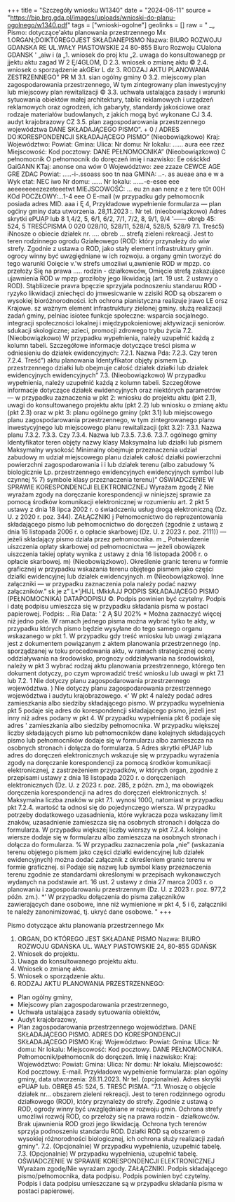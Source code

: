 +++
title = "Szczegóły wniosku W1340"
date = "2024-06-11"
source = "https://bip.brg.gda.pl/images/uploads/wnioski-do-planu-ogolnego/w1340.pdf"
tags = ["wnioski-ogolne"]
geolinks = []
raw = " _„ Pismo: dotyczące'aktu planowania przestrzennego Mx 1.ORGAN;DOIKTÓREGOJEST SKŁADANEPISMO  Nazwa: BIURO ROZWOJU GDANSKA RE UL.WAŁY PIASTOWSKIE 24 80-855 Biuro Rozwoju CUalona  GDANSK ' „aiw i (a  „1. wniosek do proj ktu „2. uwaga do konsultowanegp pr jjektu aktu  zagad   W 2 Ę/4GLOM, D 2.3. wniosek o zmianę aktu © 2.4. wniosek o sporządzenie akGEkr L dz 3. RODZAJ AKTU PLANOWANIA ZESTRZENNEGO” PR   M 3.1. sian ogólny gminy 0 3.2. miejscowy plan zagospodarowania przestrzennego, W tym zintegrowany plan inwestycyjny lub miejscowy plan rewitalizacji © 3.3. uchwała ustalająca zasady i warunki sytuowania obiektów małej architektury, tablic reklamowych i urządzeń reklamowych oraz ogrodzeń, ich gabaryty, standardy jakościowe oraz rodzaje materiałów budowlanych, z jakich mogą być wykonane CJ 3.4. audyt krajobrazowy CZ 3.5. plan zagospodarowania przestrzennego województwa DANE SKŁADAJĄCEGO PISMO”. + 0 / ADRES DO:KORESPONDENCJI SKŁADAJĄCEGO PISMO” (Nieobowiązkowo)  Kraj: Województwo: Powiat: Gmina:  Ulica: Nr domu: Nr lokalu: ...... aura eee rzez Miejscowość: Kod pocztowy: DANE PEŁNOMOCNIKA” (Nieobowiązkowo) C pełnomocnik O pełnomocnik do doręczeń imię i nazwisko: Ee ośśckkd GaiGANN KTaj: anonse ona wów 0 Województwo: zee zzaze CEWCE AGE GRE ZDAC Powiat: .....-i-.ssoass soo tn naa GMINA: ..-. as aueae ana e w a Wyk etat: NEC iwo Nr domu: ...... Nr lokalu: ......-e-esee eee aeeeeeeeezezeteeetwt MIEJSCOWOŚĆ: ... eu zn aan nenz e z tere t0t 00H KOd POCZŁOWY:...1-4 eee O E-mail (w przypadku gdy pełnomocnik posiada adres MID. aaa i Ę 4, Przykładowe wypełnienie formularza — plan ogćiny gminy data utworzenia. 28,11.2023 :. Nr tel. (nieobowiązkowo) Adres skrytki ePUAP lub 8 1,4/2, 5, 6/1, 6/2, 7/1, 7/2, 8, 9/1, 9/4 '—— obręb 45: 524, 5 TREŚĆPISMA 0 020 028/10, 528/11, 528/4, 528/5, 528/9 7.1. Treść5) iNnosze o obiecie działek nr. .... obreb ... strefą zieleni  rekreacji. Jest to teren rodzinnego ogrodu Gziałeowego (ROD: który przynależy do wiw strefy. Zgodnie z ustawa o ROD, jako stały element infrastruktury gmin. ogrocy winny być uwzgiędniane w ich rozwoju. a organy gmin tworzyć do tego warunki Ooięcie v.'w strefs umoziiwi u,awnienie ROD w mpzp. co przełoży Się na prawa ..... rodzin - działkowców, Omięcie strefą zakazujące ujawnienia ROD w mpzp groziłoby jego likwidacją (art. 19 ust. 2 ustawy o ROD). Stąbliizecie pravra bpęczie sprzyjała podnoszeniu standaruu ROD - ryzyko likwidacji zniechęci do jmwesicwanie w zzisiki ROD są obszarem o wysokiej bioróżnorodności. ich ochrona pianistyczna realizuje jrawo LE orsz Krajowe. sz ważnym element infrastruktury zielonej gminy. służą realizacji zadań gminy, pelniac isiotee funkcje społeczne: wsparcia socjalnego. integracji społeczności lokalnej i międzypokoieniowej aktywizacji seniorów. sdukacji skologiczne; azieci, promocji zdrowego trybu życia 7.2. (Nieobowiązkowo) W przypadku wypełnienia, należy uzupełnić każdą z kolumn tabeli. Szczegółowe informacje dotyczące treści pisma w odniesieniu do działek ewidencyjnych: 7.2.1. Nazwa Pda: 7.2.3. Czy teren 7.2.4. Treść”) aktu planowania Identyfikator objęty pismem Lp.  przestrzennego działki lub obejmuje całość działek działki lub działek ewidencyjnych ewidencyjnych” 7.3. (Nieobowiązkowo) W przypadku wypełnienia, należy uzupełnić każdą z kolumn tabeli. Szczegółowe informacje dotyczące działek ewidencyjnych oraz niektórych parametrów — w przypadku zaznaczenia w pkt 2: wniosku do projektu aktu (pkt 2.1), uwagi do konsultowanego projektu aktu (pkt 2.2) lub wniosku o zmianę aktu (pkt 2.3) oraz w pkt 3: planu ogólnego gminy (pkt 3.1) lub miejscowego planu zagospodarowania przestrzennego, w tym zintegrowanego planu inwestycyjnego lub miejscowego planu rewitalizacji (pkt 3.2): 7.3.1. Nazwa planu 7.3.2. 7.3.3. Czy 7.3.4. Nazwa lub 7.3.5. 7.3.6. 7.3.7. ogólnego gminy Identyfikator teren objęty nazwy klasy Maksymalna lub działki lub pismem Maksymalny wysokość Minimalny obejmuje przeznaczenia udział zabudowy m udział miejscowego planu działek całość działki powierzchni powierzchni zagospodarowania i i lub działek terenu (albo zabudowy % biologicznie Lp. przestrzennego ewidencyjnych ewidencyjnych symbol lub czynnej % 7) symbole klasy przeznaczenia terenu)” OŚWIADCZENIE W SPRAWIE KORESPONDENCJI ELEKTRONICZNEJ Wyrażam zgodę Z Nie wyrażam zgody na doręczanie korespondencji w niniejszej sprawie za pomocą środków komunikacji elektronicznej w rozumieniu art. 2 pkt 5 ustawy z dnia 18 lipca 2002 r. o świadczeniu usług drogą elektroniczną (Dz. U. z 2020 r. poz. 344). ZAŁĄCZNIKI j Pełnomocnictwo do reprezentowania składającego pismo lub pełnomocnictwo do doręczeń (zgodnie z ustawą z dnia 16 listopada 2006 r. o opłacie skarbowej (Dz. U. z 2023 r. poz. 2111)) — jeżeli składający pismo działa przez pełnomocnika. m _ Potwierdzenie uiszczenia opłaty skarbowej od pełnomocnictwa — jeżeli obowiązek uiszczenia takiej opłaty wynika z ustawy z dnia 16 listopada 2006 r. o opłacie skarbowej. m)  (Nieobowiązkowo). Określenie granic terenu w formie graficznej w przypadku wskazania terenu objętego pismem jako części działki ewidencyjnej lub działek ewidencyjnych. m  (Nieobowiązkowo). Inne załączniki — w przypadku zaznaczenia pola należy podać nazwy załączników.” sk je z” L*'jHIJL tMkkAJJ PODPIS SKŁADAJĄCEGO PISMO (PEŁNOMOCNIKA) DATAPODPISU ©. Podpis powinien być czytelny. Podpis i datę podpisu umieszcza się w przypadku składania pisma w postaci papierowej. Podpis: .. Ria Data: ' 2 Ą $U 202% * Można zaznaczyć więcej niż jedno pole. W ramach jednego pisma można wybrać tylko te akty, w przypadku których pismo będzie wysyłane do tego samego organu wskazanego w pkt 1. W przypadku gdy treść wniosku lub uwagi związana jest z dokumentem powiązanym z aktem planowania przestrzennego (np. sporządzanej w toku procedowania aktu, w ramach strategicznej oceny oddziaływania na środowisko, prognozy oddziaływania na środowisko), należy w pkt 3 wybrać rodzaj aktu planowania przestrzennego, którego ten dokument dotyczy, po czym wprowadzić treść wniosku lub uwagi w pkt 7.1 lub 7.2. 1 Nie dotyczy planu zagospodarowania przestrzennego województwa. ) Nie dotyczy planu zagospodarowania przestrzennego województwa i audytu krajobrazowego. «' W pkt 4 należy podać adres zamieszkania albo siedziby składającego pismo. W przypadku wypełnienia pkt 5 podaje się adres do korespondencji składającego pismo, jeżeli jest inny niż adres podany w pkt 4. W przypadku wypełnienia pkt 6 podaje się adres ' zamieszkania albo siedziby pełnomocnika. W przypadku większej liczby składających pismo lub pełnomocników dane kolejnych składających pismo lub pełnomocników dodaje się w formularzu albo zamieszcza na osobnych stronach i dołącza do formularza. 5 Adres skrytki ePUAP lub adres do doręczeń elektronicznych wskazuje się w przypadku wyrażenia zgody na doręczanie korespondencji za pomocą środków komunikacji elektronicznej, z zastrzeżeniem przypadków, w których organ, zgodnie z przepisami ustawy z dnia 18 listopada 2020 r. o doręczeniach elektronicznych (Dz. U. z 2023 r. poz. 285, z późn. zm.), ma obowiązek doręczenia korespondencji na adres do doręczeń elektronicznych. s! Maksymalna liczba znaków w pkt 7.1. wynosi 1000, natomiast w przypadku pkt 7.2.4. wartość ta odnosi się do pojedynczego wiersza. W przypadku potrzeby dodatkowego uzasadnienia, które wykracza poza wskazany limit znaków, uzasadnienie zamieszcza się na osobnych stronach i dołącza do formularza. W przypadku większej liczby wierszy w pkt 7.2.4. kolejne wiersze dodaje się w formularzu albo zamieszcza na osobnych stronach i dołącza do formularza. % W przypadku zaznaczenia pola „nie” (wskazania terenu objętego pismem jako części działki ewidencyjnej lub działek ewidencyjnych) można dodać załącznik z określeniem granic terenu w formie graficznej. si Podaje się nazwę lub symbol klasy przeznaczenia terenu zgodnie ze standardami określonymi w przepisach wykonawczych wydanych na podstawie art. 16 ust. 2 ustawy z dnia 27 marca 2003 r. o planowaniu i zagospodarowaniu przestrzennym (Dz. U. z 2023 r. poz. 977,2 późn. zm.). *' W przypadku dołączenia do pisma załączników zawierających dane osobowe, inne niż wymienione w pkt 4, 5 i 6, załączniki te należy zanonimizować, tj. ukryć dane osobowe. "
+++

Pismo dotyczące aktu planowania przestrzennego Mx
1. ORGAN, DO KTÓREGO JEST SKŁADANE PISMO
Nazwa: BIURO ROZWOJU GDAŃSKA
UL. WAŁY PIASTOWSKIE 24, 80-855 GDAŃSK
1. Wniosek do projektu.
2. Uwaga do konsultowanego projektu aktu.
3. Wniosek o zmianę aktu.
4. Wniosek o sporządzenie aktu.
3. RODZAJ AKTU PLANOWANIA PRZESTRZENNEGO:
- Plan ogólny gminy,
- Miejscowy plan zagospodarowania przestrzennego,
- Uchwała ustalająca zasady sytuowania obiektów,
- Audyt krajobrazowy,
- Plan zagospodarowania przestrzennego województwa.
DANE SKŁADAJĄCEGO PISMO.
ADRES DO KORESPONDENCJI SKŁADAJĄCEGO PISMO
Kraj: Województwo:
Powiat: Gmina:
Ulica: Nr domu: Nr lokalu:
Miejscowość: Kod pocztowy.
DANE PEŁNOMOCNIKA.
Pełnomocnik/pełnomocnik do doręczeń.
Imię i nazwisko:
Kraj: Województwo:
Powiat: Gmina:
Ulica: Nr domu: Nr lokalu.
Miejscowość: Kod pocztowy.
E-mail.
Przykładowe wypełnienie formularza: plan ogólny gminy, data utworzenia: 28.11.2023.
Nr tel. (opcjonalnie).
Adres skrytki ePUAP lub.
OBRĘB 45: 524, 5.
TREŚĆ PISMA.
"7.1. Wnoszę o objęcie działek nr... obszarem zieleni rekreacji. Jest to teren rodzinnego ogrodu działkowego (ROD), który przynależy do strefy. Zgodnie z ustawą o ROD, ogrody winny być uwzględniane w rozwoju gmin. Ochrona strefy umożliwi rozwój ROD, co przełoży się na prawa rodzin - działkowców. Brak ujawnienia ROD grozi jego likwidacją. Ochrona tych terenów sprzyja podnoszeniu standardu ROD. Działki ROD są obszarem o wysokiej różnorodności biologicznej, ich ochrona służy realizacji zadań gminy".
7.2. (Opcjonalnie) W przypadku wypełnienia, uzupełnić tabelę.
7.3. (Opcjonalnie) W przypadku wypełnienia, uzupełnić tabelę.
OŚWIADCZENIE W SPRAWIE KORESPONDENCJI ELEKTRONICZNEJ
Wyrażam zgodę/Nie wyrażam zgody.
ZAŁĄCZNIKI.
Podpis składającego pismo/pełnomocnika, data podpisu.
Podpis powinien być czytelny. Podpis i data podpisu umieszczane są w przypadku składania pisma w postaci papierowej.


